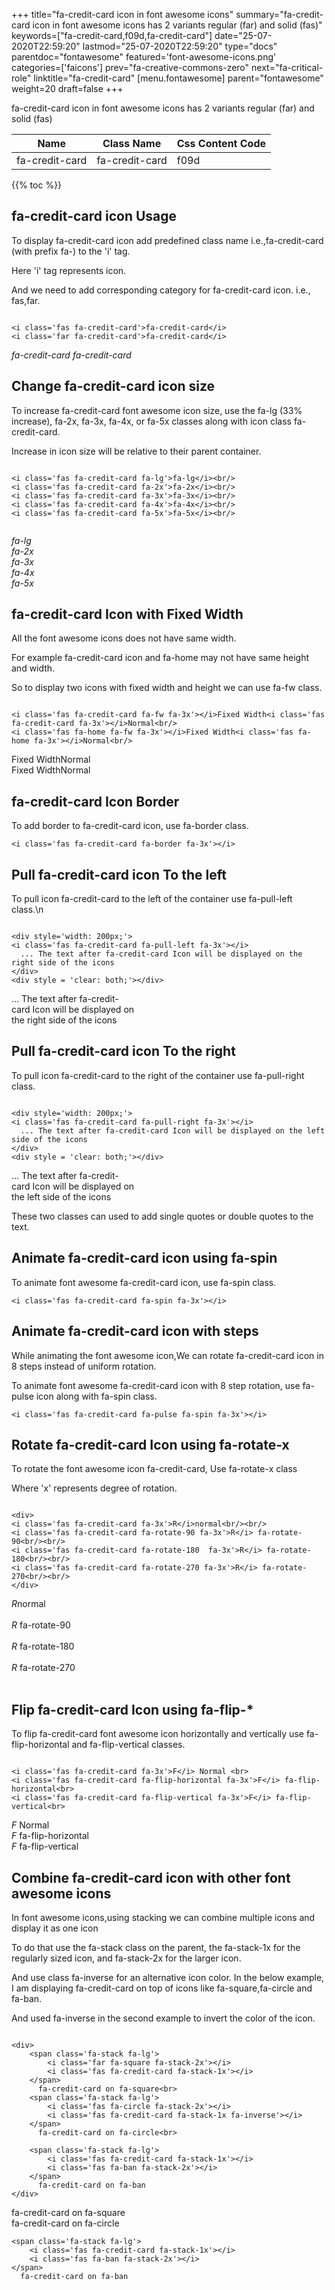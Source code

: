 +++
title="fa-credit-card icon in font awesome icons"
summary="fa-credit-card icon in font awesome icons has 2 variants regular (far) and solid (fas)"
keywords=["fa-credit-card,f09d,fa-credit-card"]
date="25-07-2020T22:59:20"
lastmod="25-07-2020T22:59:20"
type="docs"
parentdoc="fontawesome"
featured='font-awesome-icons.png'
categories=['faicons']
prev="fa-creative-commons-zero"
next="fa-critical-role"
linktitle="fa-credit-card"
[menu.fontawesome]
parent="fontawesome"
weight=20
draft=false
+++


fa-credit-card icon in font awesome icons has 2 variants regular (far) and solid (fas)

<div class='table-responsive'><table class='table'><thead><tr><th>Name</th><th>Class Name</th><th>Css Content Code</th></tr></thead><tbody><tr><td>fa-credit-card</td><td>fa-credit-card</td><td>f09d</td></tr></tbody></table></div>


{{% toc %}}


## fa-credit-card icon Usage

To display fa-credit-card icon add predefined class name i.e.,fa-credit-card (with prefix fa-) to the 'i' tag.

Here 'i' tag represents icon.

And we need to add corresponding category for fa-credit-card icon. i.e., fas,far.


```

<i class='fas fa-credit-card'>fa-credit-card</i>
<i class='far fa-credit-card'>fa-credit-card</i>
```

<i class='fas fa-credit-card'>fa-credit-card</i>
<i class='far fa-credit-card'>fa-credit-card</i>




## Change fa-credit-card icon size
To increase fa-credit-card font awesome icon size, use the fa-lg (33% increase), fa-2x, fa-3x, fa-4x, or fa-5x classes along with icon class fa-credit-card.

Increase in icon size will be relative to their parent container. 

```

<i class='fas fa-credit-card fa-lg'>fa-lg</i><br/>
<i class='fas fa-credit-card fa-2x'>fa-2x</i><br/>
<i class='fas fa-credit-card fa-3x'>fa-3x</i><br/>
<i class='fas fa-credit-card fa-4x'>fa-4x</i><br/>
<i class='fas fa-credit-card fa-5x'>fa-5x</i><br/>
            
```

<i class='fas fa-credit-card fa-lg'>fa-lg</i><br/>
<i class='fas fa-credit-card fa-2x'>fa-2x</i><br/>
<i class='fas fa-credit-card fa-3x'>fa-3x</i><br/>
<i class='fas fa-credit-card fa-4x'>fa-4x</i><br/>
<i class='fas fa-credit-card fa-5x'>fa-5x</i><br/>
            



## fa-credit-card Icon with Fixed Width 

All the font awesome icons does not have same width.

For example fa-credit-card icon and fa-home may not have same height and width.

So to display two icons with fixed width and height we can use fa-fw class.


```

<i class='fas fa-credit-card fa-fw fa-3x'></i>Fixed Width<i class='fas fa-credit-card fa-3x'></i>Normal<br/>
<i class='fas fa-home fa-fw fa-3x'></i>Fixed Width<i class='fas fa-home fa-3x'></i>Normal<br/>
```

<i class='fas fa-credit-card fa-fw fa-3x'></i>Fixed Width<i class='fas fa-credit-card fa-3x'></i>Normal<br/>
<i class='fas fa-home fa-fw fa-3x'></i>Fixed Width<i class='fas fa-home fa-3x'></i>Normal<br/>



## fa-credit-card Icon Border 

To add border to fa-credit-card icon, use fa-border class.


```
<i class='fas fa-credit-card fa-border fa-3x'></i>

```
<i class='fas fa-credit-card fa-border fa-3x'></i>





## Pull fa-credit-card icon To the left

To pull icon fa-credit-card to the left of the container use fa-pull-left class.\n

```

<div style='width: 200px;'>
<i class='fas fa-credit-card fa-pull-left fa-3x'></i>
  ... The text after fa-credit-card Icon will be displayed on the right side of the icons
</div>
<div style = 'clear: both;'></div>
```

<div style='width: 200px;'>
<i class='fas fa-credit-card fa-pull-left fa-3x'></i>
  ... The text after fa-credit-card Icon will be displayed on the right side of the icons
</div>
<div style = 'clear: both;'></div>




## Pull fa-credit-card icon To the right
To pull icon fa-credit-card to the right of the container use fa-pull-right class.

```

<div style='width: 200px;'>
<i class='fas fa-credit-card fa-pull-right fa-3x'></i>
  ... The text after fa-credit-card Icon will be displayed on the left side of the icons
</div>
<div style = 'clear: both;'></div>
```

<div style='width: 200px;'>
<i class='fas fa-credit-card fa-pull-right fa-3x'></i>
  ... The text after fa-credit-card Icon will be displayed on the left side of the icons
</div>
<div style = 'clear: both;'></div>

These two classes can used to add single quotes or double quotes to the text.


## Animate fa-credit-card icon using fa-spin
To animate font awesome fa-credit-card icon, use fa-spin class.

```
<i class='fas fa-credit-card fa-spin fa-3x'></i>
```
<i class='fas fa-credit-card fa-spin fa-3x'></i>




## Animate fa-credit-card icon with steps
While animating the font awesome icon,We can rotate fa-credit-card icon in 8 steps instead of uniform rotation.

To animate font awesome fa-credit-card icon with 8 step rotation, use fa-pulse icon along with fa-spin class.


```
<i class='fas fa-credit-card fa-pulse fa-spin fa-3x'></i>

```
<i class='fas fa-credit-card fa-pulse fa-spin fa-3x'></i>





## Rotate fa-credit-card Icon using fa-rotate-x
To rotate the font awesome icon fa-credit-card, Use fa-rotate-x class

Where 'x' represents degree of rotation.


```

<div>
<i class='fas fa-credit-card fa-3x'>R</i>normal<br/><br/>
<i class='fas fa-credit-card fa-rotate-90 fa-3x'>R</i> fa-rotate-90<br/><br/> 
<i class='fas fa-credit-card fa-rotate-180  fa-3x'>R</i> fa-rotate-180<br/><br/> 
<i class='fas fa-credit-card fa-rotate-270 fa-3x'>R</i> fa-rotate-270<br/><br/>
</div>
```

<div>
<i class='fas fa-credit-card fa-3x'>R</i>normal<br/><br/>
<i class='fas fa-credit-card fa-rotate-90 fa-3x'>R</i> fa-rotate-90<br/><br/> 
<i class='fas fa-credit-card fa-rotate-180  fa-3x'>R</i> fa-rotate-180<br/><br/> 
<i class='fas fa-credit-card fa-rotate-270 fa-3x'>R</i> fa-rotate-270<br/><br/>
</div>




## Flip fa-credit-card Icon using fa-flip-*
To flip fa-credit-card font awesome icon horizontally and vertically use fa-flip-horizontal and fa-flip-vertical classes. 

```

<i class='fas fa-credit-card fa-3x'>F</i> Normal <br>
<i class='fas fa-credit-card fa-flip-horizontal fa-3x'>F</i> fa-flip-horizontal<br>
<i class='fas fa-credit-card fa-flip-vertical fa-3x'>F</i> fa-flip-vertical<br>
```

<i class='fas fa-credit-card fa-3x'>F</i> Normal <br>
<i class='fas fa-credit-card fa-flip-horizontal fa-3x'>F</i> fa-flip-horizontal<br>
<i class='fas fa-credit-card fa-flip-vertical fa-3x'>F</i> fa-flip-vertical<br>




## Combine fa-credit-card icon with other font awesome icons
In font awesome icons,using stacking we can combine multiple icons and display it as one icon 

To do that use the fa-stack class on the parent, the fa-stack-1x for the regularly sized icon, and fa-stack-2x for the larger icon.

And use class fa-inverse for an alternative icon color. 
In the below example, I am displaying fa-credit-card on top of icons like fa-square,fa-circle and fa-ban.

And used fa-inverse in the second example to invert the color of the icon.

```

<div>
    <span class='fa-stack fa-lg'>
        <i class='far fa-square fa-stack-2x'></i>
        <i class='fas fa-credit-card fa-stack-1x'></i>
    </span>
      fa-credit-card on fa-square<br>
    <span class='fa-stack fa-lg'>
        <i class='fas fa-circle fa-stack-2x'></i>
        <i class='fas fa-credit-card fa-stack-1x fa-inverse'></i>
    </span>
      fa-credit-card on fa-circle<br>

    <span class='fa-stack fa-lg'>
        <i class='fas fa-credit-card fa-stack-1x'></i>
        <i class='fas fa-ban fa-stack-2x'></i>
    </span>
      fa-credit-card on fa-ban
</div>
```

<div>
    <span class='fa-stack fa-lg'>
        <i class='far fa-square fa-stack-2x'></i>
        <i class='fas fa-credit-card fa-stack-1x'></i>
    </span>
      fa-credit-card on fa-square<br>
    <span class='fa-stack fa-lg'>
        <i class='fas fa-circle fa-stack-2x'></i>
        <i class='fas fa-credit-card fa-stack-1x fa-inverse'></i>
    </span>
      fa-credit-card on fa-circle<br>

    <span class='fa-stack fa-lg'>
        <i class='fas fa-credit-card fa-stack-1x'></i>
        <i class='fas fa-ban fa-stack-2x'></i>
    </span>
      fa-credit-card on fa-ban
</div>






